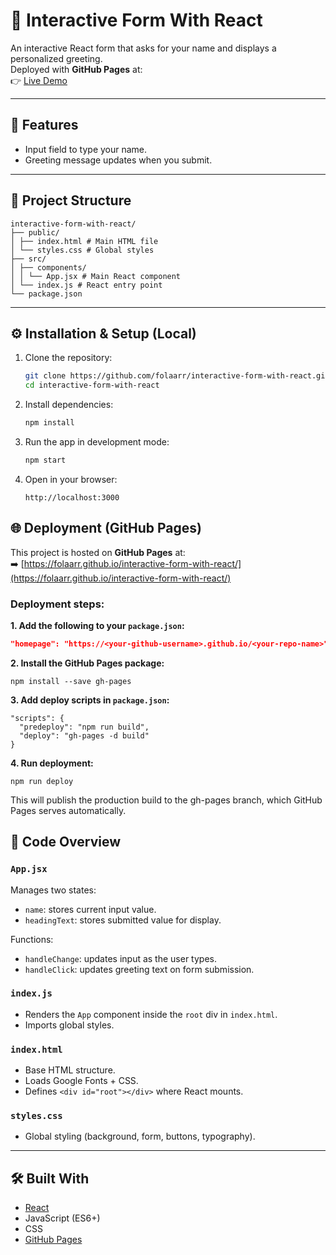 # 📝 Interactive Form With React

An interactive React form that asks for your name and displays a personalized greeting.  
Deployed with **GitHub Pages** at:  
👉 [Live Demo](https://folaarr.github.io/interactive-form-with-react/)

---

## 🚀 Features
- Input field to type your name.  
- Greeting message updates when you submit.   

---

## 📂 Project Structure
    interactive-form-with-react/
    ├── public/
    │ ├── index.html # Main HTML file
    │ └── styles.css # Global styles
    ├── src/
    │ ├── components/
    │ │ └── App.jsx # Main React component
    │ └── index.js # React entry point
    └── package.json


---

## ⚙️ Installation & Setup (Local)

1. Clone the repository:
   ```bash
   git clone https://github.com/folaarr/interactive-form-with-react.git
   cd interactive-form-with-react
   ```

2. Install dependencies:
    ```bash
    npm install
   ```

3. Run the app in development mode:
    ```bash
    npm start
   ```

4. Open in your browser:
    ```
    http://localhost:3000
    ```

## 🌐 Deployment (GitHub Pages)

This project is hosted on **GitHub Pages** at:  
➡️ [https://folaarr.github.io/interactive-form-with-react/](https://folaarr.github.io/interactive-form-with-react/)

### Deployment steps:

**1. Add the following to your `package.json`:**
```json
"homepage": "https://<your-github-username>.github.io/<your-repo-name>"
```

**2. Install the GitHub Pages package:**
```
npm install --save gh-pages
```

**3. Add deploy scripts in `package.json`:**
```
"scripts": {
  "predeploy": "npm run build",
  "deploy": "gh-pages -d build"
}
```

**4. Run deployment:**
```
npm run deploy
```
This will publish the production build to the gh-pages branch, which GitHub Pages serves automatically.

## 📘 Code Overview

### `App.jsx`
Manages two states:
- `name`: stores current input value.  
- `headingText`: stores submitted value for display.  

Functions:
- `handleChange`: updates input as the user types.  
- `handleClick`: updates greeting text on form submission.  

### `index.js`
- Renders the `App` component inside the `root` div in `index.html`.  
- Imports global styles.  

### `index.html`
- Base HTML structure.  
- Loads Google Fonts + CSS.  
- Defines `<div id="root"></div>` where React mounts.  

### `styles.css`
- Global styling (background, form, buttons, typography).   

---

## 🛠️ Built With
- [React](https://react.dev/)  
- JavaScript (ES6+)  
- CSS  
- [GitHub Pages](https://pages.github.com/)  

